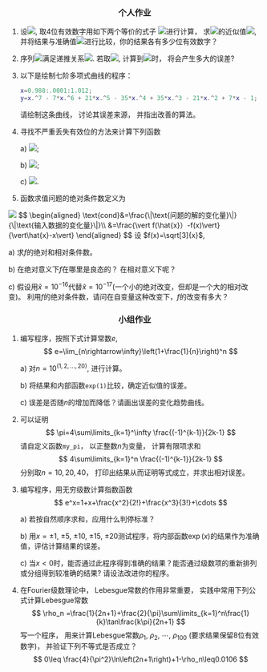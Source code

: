 ### <center>个人作业</center>

1.  设<img src="http://latex.codecogs.com/gif.latex?a=1000" />, 取4位有效数字用如下两个等价的式子
  <img src="http://latex.codecogs.com/gif.latex?x=\sqrt{a+1}-\sqrt{a}, \; x=\frac{1}{\sqrt{a+1}+\sqrt{a}}" />进行计算， 求<img src="http://latex.codecogs.com/gif.latex? x" />的近似值<img src="http://latex.codecogs.com/gif.latex?\hat{x}" />, 并将结果与准确值<img src="http://latex.codecogs.com/gif.latex?x=0.015 807 437\dots" />进行比较，你的结果各有多少位有效数字？

2. 序列<img src="http://latex.codecogs.com/gif.latex?\{y_k\}" />满足递推关系<img src="http://latex.codecogs.com/gif.latex?y_n=5y_{n-1}-2, n=1,2,\dots" />. 若取<img src="http://latex.codecogs.com/gif.latex?y_0=1.73" />, 计算到<img src="http://latex.codecogs.com/gif.latex?y_{10}" />时， 将会产生多大的误差? 

3. 以下是绘制七阶多项式曲线的程序：

   ```matlab
   x=0.988:.0001:1.012;
   y=x.^7 - 7*x.^6 + 21*x.^5 - 35*x.^4 + 35*x.^3 - 21*x.^2 + 7*x - 1;
   ```

   请绘制这条曲线， 讨论其误差来源， 并指出改善的算法。

4. 寻找不严重丢失有效位的方法来计算下列函数

   a) <img src="http://latex.codecogs.com/gif.latex?\sqrt{x^2+1}-x" />;

   b) <img src="http://latex.codecogs.com/gif.latex?e^x-x" />;

   c) <img src="http://latex.codecogs.com/gif.latex?\sin(x)-\tan(x)" />.

5. 函数求值问题的绝对条件数定义为
<img src="http://latex.codecogs.com/gif.latex?\begin{aligned}\text{cond}&=\frac{\|\text{问题的解的变化量}\|}{\|\text{输入数据的变化量}\|}\\&=\frac{\vert f(\hat{x}）-f(x)\vert}{\vert\hat{x}-x\vert}\end{aligned}" />
   $$
   \begin{aligned}
   \text{cond}&=\frac{\|\text{问题的解的变化量}\|}{\|\text{输入数据的变化量}\|}\\
   &=\frac{\vert f(\hat{x}）-f(x)\vert}{\vert\hat{x}-x\vert}
   \end{aligned}
   $$
   设 $f(x)=\sqrt[3]{x}$,

   a)  求$f$的绝对和相对条件数。

   b)  在绝对意义下$f$在哪里是良态的？ 在相对意义下呢？

   c)  假设用$\hat{x}=10^{-16}​$代替$\hat{x}=10^{-17}​$ (一个小的绝对改变，但却是一个大的相对改变)。 利用$f$的绝对条件数，请问在自变量这种改变下，$f​$的改变有多大？


### <center>小组作业</center>

1. 编写程序，按照下式计算常数$e$,    
   $$
   e=\lim_{n\rightarrow\infty}\left(1+\frac{1}{n}\right)^n
   $$  
   
   a) 对$n=10^{(1,2,…,20)}$, 进行计算。

   b) 将结果和内部函数`exp(1)`比较，确定近似值的误差。

   c) 误差是否随$n$的增加而降低？请画出误差的变化趋势曲线。

2. 可以证明
   $$
   \pi=4\sum\limits_{k=1}^\infty \frac{(-1)^{k-1}}{2k-1}
   $$
   请自定义函数`my_pi`， 以正整数$n$为变量， 计算有限项求和
   $$
   4\sum\limits_{k=1}^n \frac{(-1)^{k-1}}{2k-1}
   $$
   分别取$n=10, 20, 40$， 打印出结果从而证明等式成立，并求出相对误差。

3. 编写程序，用无穷级数计算指数函数
   $$
   e^x=1+x+\frac{x^2}{2!}+\frac{x^3}{3!}+\cdots
   $$
    
   a) 若按自然顺序求和，应用什么判停标准？

   b) 用$x=\pm 1$, $\pm 5$, $\pm 10$,  $\pm 15$, $\pm 20$测试程序，将内部函数$\exp(x)$的结果作为准确值，评估计算结果的误差。

   c) 当$x<0$时，能否通过此程序得到准确的结果？能否通过级数项的重新排列或分组得到较准确的结果?  请设法改进你的程序。

4. 在Fourier级数理论中， Lebesgue常数的作用非常重要， 实践中常用下列公式计算Lebesgue常数
   $$
   \rho_n =\frac{1}{2n+1}+\frac{2}{\pi}\sum\limits_{k=1}^n\frac{1}{k}\tan\frac{k\pi}{2n+1}   
   $$
   写一个程序， 用来计算Lebesgue常数$\rho_1$, $\rho_2$, $\cdots$, $\rho_{100}$ (要求结果保留8位有效数字)， 并验证下列不等式是否成立？
   $$
   0\leq \frac{4}{\pi^2}\ln\left(2n+1\right)+1-\rho_n\leq0.0106
   $$
